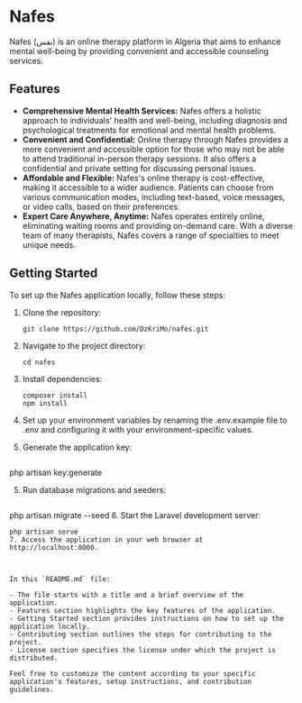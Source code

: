 
# Nafes

Nafes (نفس) is an online therapy platform in Algeria that aims to enhance mental well-being by providing convenient and accessible counseling services.

## Features

- **Comprehensive Mental Health Services:** Nafes offers a holistic approach to individuals' health and well-being, including diagnosis and psychological treatments for emotional and mental health problems.
- **Convenient and Confidential:** Online therapy through Nafes provides a more convenient and accessible option for those who may not be able to attend traditional in-person therapy sessions. It also offers a confidential and private setting for discussing personal issues.
- **Affordable and Flexible:** Nafes's online therapy is cost-effective, making it accessible to a wider audience. Patients can choose from various communication modes, including text-based, voice messages, or video calls, based on their preferences.
- **Expert Care Anywhere, Anytime:** Nafes operates entirely online, eliminating waiting rooms and providing on-demand care. With a diverse team of many therapists, Nafes covers a range of specialties to meet unique needs.

## Getting Started

To set up the Nafes application locally, follow these steps:

1. Clone the repository:

   ```
   git clone https://github.com/DzKriMo/nafes.git
2. Navigate to the project directory:


   ```
   cd nafes

3. Install dependencies:


   ```
   composer install
   npm install

3. Set up your environment variables by renaming the .env.example file to .env and configuring it with your environment-specific values.

4. Generate the application key:


   ```
php artisan key:generate

5. Run database migrations and seeders:

   ```
php artisan migrate --seed
6. Start the Laravel development server:

   ```
php artisan serve
7. Access the application in your web browser at http://localhost:8000.



In this `README.md` file:

- The file starts with a title and a brief overview of the application.
- Features section highlights the key features of the application.
- Getting Started section provides instructions on how to set up the application locally.
- Contributing section outlines the steps for contributing to the project.
- License section specifies the license under which the project is distributed.

Feel free to customize the content according to your specific application's features, setup instructions, and contribution guidelines.
